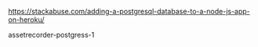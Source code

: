 https://stackabuse.com/adding-a-postgresql-database-to-a-node-js-app-on-heroku/

assetrecorder-postgress-1